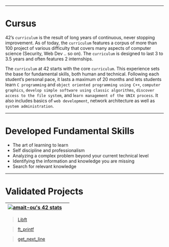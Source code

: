 
---
# Cursus

42’s `curriculum` is the result of long years of continuous, never stopping improvement.
As of today, the `curriculum` features a corpus of more than 100 project of various difficulty that covers many aspects of computer science (Security, Web Dev .. so on). The `curriculum` is designed to last 3 to 3.5 years and often features 2 internships.

The `curriculum` at 42 starts with the core `curriculum`. This experience sets the base for fundamental skills, both human and technical. Following each student’s personal pace, it lasts a maximum of 20 months and lets students learn `C programming` and `object oriented programming using C++`, `computer graphics`, `develop simple software using classic algorithms`, `discover access to the file system`, and l`earn management of the UNIX process`. It also includes basics of `web development`, network architecture as well as `system administration`.

---

# Developed Fundamental Skills

- The art of learning to learn
- Self discipline and professionalism
- Analyzing a complex problem beyond your current technical level
- Identifying the information and knowledge you are missing
- Search for relevant knowledge

---

# Validated Projects

| [![amait-ou's 42 stats](https://badge.mediaplus.ma/darkblue/amait-ou)](https://github.com/oakoudad/badge42) |  |
|:-:|:-:|

> [Libft](https://github.com/amaitou/Libft)

> [ft_printf](https://github.com/amaitou/ft_printf)

> [get_next_line](https://github.com/amaitou/get_next_line)
